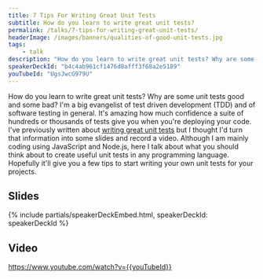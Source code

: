 ```yaml
---
title: 7 Tips For Writing Great Unit Tests
subtitle: How do you learn to write great unit tests?
permalink: /talks/7-tips-for-writing-great-unit-tests/
headerImage: /images/banners/qualities-of-good-unit-tests.jpg
tags:
    - talk
description: "How do you learn to write great unit tests? Why are some unit tests good and some bad? Here I talk about 7 tips for writing great unit tests and gaining confidence in your code."
speakerDeckId: "b4c4ab961cf1476d8afff3f68a2e5189"
youTubeId: "UgsJwcG979U"
---
```


How do you learn to write great unit tests? Why are some unit tests good and some bad? I'm a big evangelist of test driven development (TDD) and of software testing in general. It's amazing how much confidence a suite of hundreds or thousands of tests give you when you're deploying your code. I've previously written about [writing great unit tests](/how-to-write-high-quality-unit-tests/) but I thought I'd turn that information into some slides and record a video. Although I am mainly coding using JavaScript and Node.js, here I talk about what you should think about to create useful unit tests in any programming language. Hopefully it'll give you a few tips to start writing your own unit tests for your projects.

## Slides

{% include partials/speakerDeckEmbed.html, speakerDeckId: speakerDeckId %}

## Video

https://www.youtube.com/watch?v={{youTubeId}}
